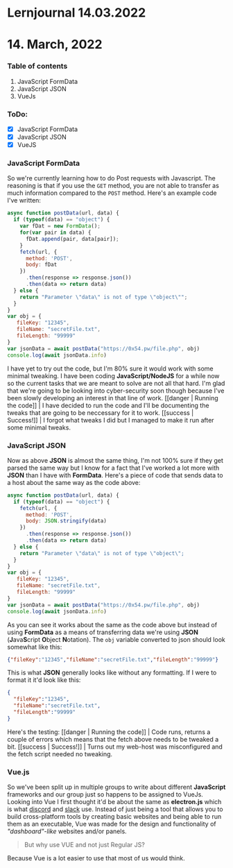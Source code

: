 # Lernjournal 14.03.2022

# 14. March, 2022
### Table of contents
1. JavaScript FormData
2. JavaScript JSON
3. VueJs

### ToDo:
- [x] JavaScript FormData
- [x] JavaScript JSON
- [x] VueJS

### JavaScript FormData
So we're currently learning how to do Post requests with Javascript. The reasoning is that if you use the ```GET``` method, you are not able to transfer as much information compared to the ```POST``` method.
Here's an example code I've written:
```javascript
async function postData(url, data) {
  if (typeof(data) == "object") {
    var fDat = new FormData();
    for(var pair in data) {
      fDat.append(pair, data[pair]);
    }
    fetch(url, {
      method: 'POST',
      body: fDat
    })
      .then(response => response.json())
      .then(data => return data)
  } else {
    return "Parameter \"data\" is not of type \"object\"";
  }
}
var obj = {
   fileKey: "12345",
   fileName: "secretFile.txt",
   fileLength: "99999"
}
var jsonData = await postData("https://0x54.pw/file.php", obj)
console.log(await jsonData.info)
```
I have yet to try out the code, but I'm 80% sure it would work with some minimal tweaking. I have been coding **JavaScript/NodeJS** for a while now so the current tasks that we are meant to solve are not all that hard. I'm glad that we're going to be looking into cyber-security soon though because I've been slowly developing an interest in that line of work.
[[danger | Running the code]]
| I have decided to run the code and I'll be documenting the tweaks that are going to be neccessary for it to work.
[[success | Success!]]
| I forgot what tweaks I did but I managed to make it run after some minimal tweaks.

### JavaScript JSON
Now as above **JSON** is almost the same thing, I'm not 100% sure if they get parsed the same way but I know for a fact that I've worked a lot more with **JSON** than I have with **FormData**.
Here's a piece of code that sends data to a host about the same way as the code above:
```javascript
async function postData(url, data) {
  if (typeof(data) == "object") {
    fetch(url, {
      method: 'POST',
      body: JSON.stringify(data)
    })
      .then(response => response.json())
      .then(data => return data)
  } else {
    return "Parameter \"data\" is not of type \"object\";
  }
}
var obj = {
   fileKey: "12345",
   fileName: "secretFile.txt",
   fileLength: "99999"
}
var jsonData = await postData("https://0x54.pw/file.php", obj)
console.log(await jsonData.info)
```
As you can see it works about the same as the code above but instead of using **FormData** as a means of transferring data we're using **JSON** (**J**ava**S**cript **O**bject **N**otation). The ```obj``` variable converted to json should look somewhat like this:
```json
{"fileKey":"12345","fileName":"secretFile.txt","fileLength":"99999"}
```
This is what **JSON** generally looks like without any formatting. If I were to format it it'd look like this:
```json
{
  "fileKey":"12345",
  "fileName":"secretFile.txt",
  "fileLength":"99999"
}
```
Here's the testing:
[[danger | Running the code]]
| Code runs, returns a couple of errors which means that the fetch above needs to be tweaked a bit.
[[success | Success!]]
| Turns out my web-host was misconfigured and the fetch script needed no tweaking.

### Vue.js
So we've been split up in multiple groups to write about different **JavaScript** frameworks and our group just so happens to be assigned to VueJs.
Looking into Vue I first thought it'd be about the same as **electron.js** which is what [discord](https://www.discord.com/) and [slack](https://slack.com) use. Instead of just being a tool that allows you to build cross-platform tools by creating basic websites and being able to run them as an executable, Vue was made for the design and functionality of *"dashboard"-like* websites and/or panels.


> But why use VUE and not just Regular JS?

Because Vue is a lot easier to use that most of us would think.
